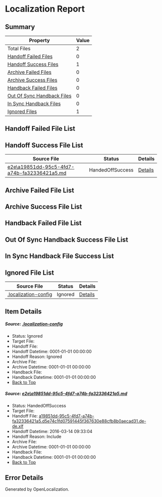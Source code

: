 # <a name='report-top'></a> Localization Report

## Summary
 Property | Value 
 -------- | ----- 
 Total Files | 2
[ Handoff Failed Files ](#handoff-failed-list)| 0
[ Handoff Success Files ](#handoff-success-list)| 1
[ Archive Failed Files ](#archive-failed-list)| 0
[ Archive Success Files ](#archive-success-list)| 0
[ Handback Failed Files ](#handback-failed-list)| 0
[ Out Of Sync Handback Files ](#outofsync-handback-success-list)| 0
[ In Sync Handback Files ](#insync-handback-success-list)| 0
[ Ignored Files ](#ignored-list)| 1

## <a name='handoff-failed-list'></a> Handoff Failed File List

## <a name='handoff-success-list'></a> Handoff Success File List
 Source File | Status | Details 
 ----------- | ------ | ------- 
 [e2e\a19851dd-95c5-4fd7-a74b-fa32336421a5.md](https://github.com/OpenLocalizationTest/oltest/blob/f621b7862a551f447c0711cf580593503619dd59/e2e/a19851dd-95c5-4fd7-a74b-fa32336421a5.md) | HandedOffSuccess | [Details](#493de4467b97f2b6585ce79b8738f9e11125a2a61)

## <a name='archive-failed-list'></a> Archive Failed File List

## <a name='archive-success-list'></a> Archive Success File List

## <a name='handback-failed-list'></a> Handback Failed File List

## <a name='outofsync-handback-success-list'></a> Out Of Sync Handback Success File List

## <a name='insync-handback-success-list'></a> In Sync Handback File Success List

## <a name='ignored-list'></a> Ignored File List
 Source File | Status | Details 
 ----------- | ------ | ------- 
 [.localization-config](https://github.com/OpenLocalizationTest/oltest/blob/f621b7862a551f447c0711cf580593503619dd59/.localization-config) | Ignored | [Details](#66aca4b1c2f43b14ec41e0e427345df94af1d5e10)

## Item Details
##### <a name='66aca4b1c2f43b14ec41e0e427345df94af1d5e10'></a> Source: [.localization-config](https://github.com/OpenLocalizationTest/oltest/blob/f621b7862a551f447c0711cf580593503619dd59/.localization-config)
* Status: Ignored
* Target File: 
* Handoff File: 
* Handoff Datetime: 0001-01-01 00:00:00
* Handoff Reason: Ignored
* Archive File: 
* Archive Datetime: 0001-01-01 00:00:00
* Handback File: 
* Handback Datetime: 0001-01-01 00:00:00
* [Back to Top](#report-top)

##### <a name='493de4467b97f2b6585ce79b8738f9e11125a2a61'></a> Source: [e2e\a19851dd-95c5-4fd7-a74b-fa32336421a5.md](https://github.com/OpenLocalizationTest/oltest/blob/f621b7862a551f447c0711cf580593503619dd59/e2e/a19851dd-95c5-4fd7-a74b-fa32336421a5.md)
* Status: HandedOffSuccess
* Target File: 
* Handoff File: [a19851dd-95c5-4fd7-a74b-fa32336421a5.d5e74c1fd07591445f367630e88cfb8b0aecad31.de-de.xlf](https://github.com/OpenLocalizationTestOrg/olhandoff/blob/e1716e72be39c7f883dc232fd8f76bff053d441d/ol-handoff/OpenLocalizationTestOrg/oltest.de-de/yuwzho/ht/a19851dd-95c5-4fd7-a74b-fa32336421a5.d5e74c1fd07591445f367630e88cfb8b0aecad31.de-de.xlf)
* Handoff Datetime: 2016-03-14 09:33:04
* Handoff Reason: Include
* Archive File: 
* Archive Datetime: 0001-01-01 00:00:00
* Handback File: 
* Handback Datetime: 0001-01-01 00:00:00
* [Back to Top](#report-top)


## Error Details

Generated by OpenLocalization.

